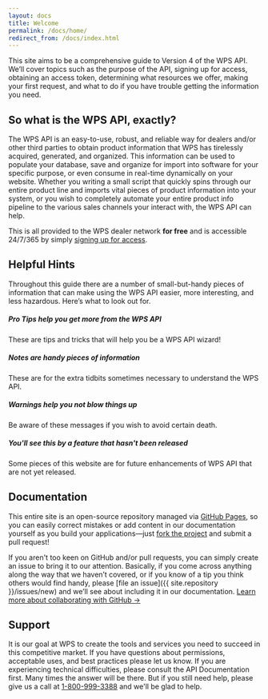 ```yaml
---
layout: docs
title: Welcome
permalink: /docs/home/
redirect_from: /docs/index.html
---
```


[var_Signup]: /docs/signup

This site aims to be a comprehensive guide to Version 4 of the WPS API. We’ll cover topics such as the purpose of the API, signing up for access, obtaining an access token, 
determining what resources we offer, making your first request, and what to do if you have trouble getting the information you need.

## So what is the WPS API, exactly?

The WPS API is an easy-to-use, robust, and reliable way for dealers and/or other third parties to obtain product information that WPS has tirelessly acquired, generated, and 
organized. This information can be used to populate your database, save and organize for import into software for your specific purpose, or even consume in real-time dynamically 
on your website. Whether you writing a small script that quickly spins through our entire product line and imports vital pieces of product information into your system, or you 
wish to completely automate your entire product info pipeline to the various sales channels your interact with, the WPS API can help.

This is all provided to the WPS dealer network **for free** and is accessible 24/7/365 by simply [signing up for access][var_Signup].

## Helpful Hints

Throughout this guide there are a number of small-but-handy pieces of information that can make using the WPS API easier, more interesting, and less hazardous. Here’s what to look 
out for.

<div class="note">
    <h5>Pro Tips help you get more from the WPS API</h5>
    <p>These are tips and tricks that will help you be a WPS API wizard!</p>
</div>

<div class="note info">
    <h5>Notes are handy pieces of information</h5>
    <p>These are for the extra tidbits sometimes necessary to understand the WPS API.</p>
</div>

<div class="note warning">
    <h5>Warnings help you not blow things up</h5>
    <p>Be aware of these messages if you wish to avoid certain death.</p>
</div>

<div class="note unreleased">
    <h5>You'll see this by a feature that hasn't been released</h5>
    <p>Some pieces of this website are for future enhancements of WPS API that are not yet released.</p>
</div>

## Documentation

This entire site is an open-source repository managed via <a href="https://pages.github.com/" target="_blank">GitHub Pages</a>, so you can easily correct mistakes or add 
content in our documentation yourself as you build your applications&mdash;just <a href="{{ site.repository }}/fork" target="_blank">fork the project</a> and submit a pull request!
                                
If you aren't too keen on GitHub and/or pull requests, you can simply create an issue to bring it to our attention. Basically, if you come across anything along the way that we 
haven’t covered, or if you know of a tip you think others would find handy, please [file an issue]({{ site.repository }}/issues/new) and we’ll see about including it in our 
documentation. <a href="https://help.github.com/categories/collaborating-with-issues-and-pull-requests/" target="_blank">Learn more about collaborating with GitHub &rarr;</a>

## Support

It is our goal at WPS to create the tools and services you need to succeed in this competitive market. If you have questions about permissions, acceptable uses, and best practices 
please let us know. If you are experiencing technical difficulties, please consult the API Documentation first. Many times the answer will be there. But if you still need help, 
please give us a call at <a href="tel:8009993388">1-800-999-3388</a> and we'll be glad to help.
